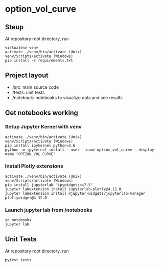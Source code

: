# option_vol_curve

## Steup
At repository root directory, run
```
virtualenv venv
activate ./venv/bin/activate (Unix)
venv/Scripts/activate (Windows)
pip install -r requirements.txt
```

## Project layout
* /src: main source code
* /tests: unit tests
* /notebook: notebooks to visualize data and see results

## Get notebooks working
### Setup Jupyter Kernel with venv
```console
activate ./venv/bin/activate (Unix)
venv/Scripts/activate (Windows)
pip install ipykernel python=3.6
python -m ipykernel install --user --name option_vol_curve --display-name "OPTION_VOL_CURVE"

```

### Install Plotly extensions
```console
activate ./venv/bin/activate (Unix)
venv/Scripts/activate (Windows)
pip install jupyterlab "ipywidgets>=7.5"
jupyter labextension install jupyterlab-plotly@4.12.0
jupyter labextension install @jupyter-widgets/jupyterlab-manager plotlywidget@4.12.0
```

### Launch jupyter lab from /notebooks
```console
cd notebooks
jupyter lab
```

## Unit Tests
At repository root directory, run
```
pytest tests
```